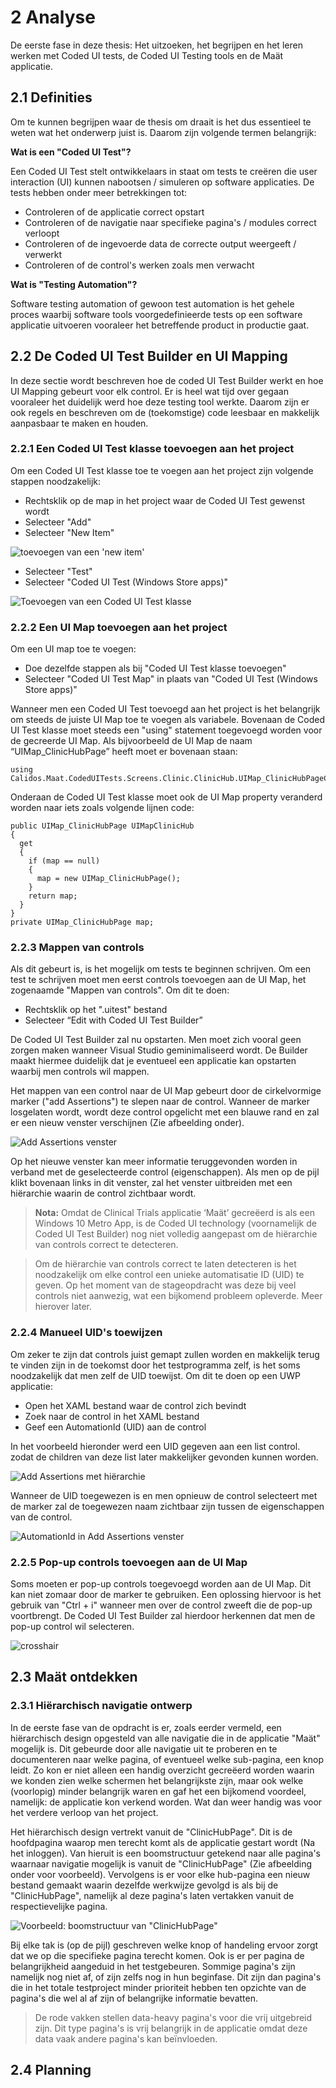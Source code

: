 # 2 Analyse

De eerste fase in deze thesis: Het uitzoeken, het begrijpen en het leren werken met Coded UI tests, de Coded UI Testing tools en de Maät applicatie. 

## 2.1 Definities

Om te kunnen begrijpen waar de thesis om draait is het dus essentieel te weten wat het onderwerp juist is. Daarom zijn volgende termen belangrijk:

**Wat is een "Coded UI Test"?**

Een Coded UI Test stelt ontwikkelaars in staat om tests te creëren die user interaction (UI) kunnen nabootsen / simuleren op software applicaties. De tests hebben onder meer betrekkingen tot:

* Controleren of de applicatie correct opstart
* Controleren of de navigatie naar specifieke pagina's / modules correct verloopt
* Controleren of de ingevoerde data de correcte output weergeeft / verwerkt
* Controleren of de control's werken zoals men verwacht

**Wat is "Testing Automation"?**

Software testing automation of gewoon test automation is het gehele proces waarbij software tools voorgedefinieerde tests op een software applicatie uitvoeren vooraleer het betreffende product in productie gaat.

## 2.2 De Coded UI Test Builder en UI Mapping

In deze sectie wordt beschreven hoe de coded UI Test Builder werkt en hoe UI Mapping gebeurt voor elk control. Er is heel wat tijd over gegaan vooraleer het duidelijk werd hoe deze testing tool werkte. Daarom zijn er ook regels en beschreven om de (toekomstige) code leesbaar en makkelijk aanpasbaar te maken en houden.

### 2.2.1 Een Coded UI Test klasse toevoegen aan het project

Om een Coded UI Test klasse toe te voegen aan het project zijn volgende stappen noodzakelijk:

* Rechtsklik op de map in het project waar de Coded UI Test gewenst wordt
* Selecteer "Add"
* Selecteer "New Item"

 ![toevoegen van een 'new item'](/OverigeDocumenten/Afbeeldingen/CUITBuilder1.PNG)
* Selecteer "Test"
* Selecteer "Coded UI Test (Windows Store apps)"

 ![Toevoegen van een Coded UI Test klasse](/OverigeDocumenten/Afbeeldingen/CUITBuilder2.PNG)

### 2.2.2 Een UI Map toevoegen aan het project

Om een UI map toe te voegen:

* Doe dezelfde stappen als bij "Coded UI Test klasse toevoegen"
* Selecteer "Coded UI Test Map" in plaats van "Coded UI Test (Windows Store apps)"

Wanneer men een Coded UI Test toevoegd aan het project is het belangrijk om steeds de juiste UI Map toe te voegen als variabele. Bovenaan de Coded UI Test klasse moet steeds een "using" statement toegevoegd worden voor de gecreerde UI Map. Als bijvoorbeeld de UI Map de naam “UIMap_ClinicHubPage” heeft moet er bovenaan staan:

 ```
 using Calidos.Maat.CodedUITests.Screens.Clinic.ClinicHub.UIMap_ClinicHubPageClasses;
 ```

Onderaan de Coded UI Test klasse moet ook de UI Map property veranderd worden naar iets zoals volgende lijnen code:
 
```
public UIMap_ClinicHubPage UIMapClinicHub
{
  get
  {
    if (map == null)
    {
      map = new UIMap_ClinicHubPage();
    }
    return map;
  }
}
private UIMap_ClinicHubPage map;
```

### 2.2.3 Mappen van controls

Als dit gebeurt is, is het mogelijk om tests te beginnen schrijven. Om een test te schrijven moet men eerst controls toevoegen aan de UI Map, het zogenaamde "Mappen van controls". Om dit te doen:

* Rechtsklik op het ".uitest" bestand
* Selecteer “Edit with Coded UI Test Builder”

De Coded UI Test Builder zal nu opstarten. Men moet zich vooral geen zorgen maken wanneer Visual Studio geminimaliseerd wordt. De Builder maakt hiermee duidelijk dat je eventueel een applicatie kan opstarten waarbij men controls wil mappen.

Het mappen van een control naar de UI Map gebeurt door de cirkelvormige marker ("add Assertions") te slepen naar de control. Wanneer de marker losgelaten wordt, wordt deze control opgelicht met een blauwe rand en zal er een nieuw venster verschijnen (Zie afbeelding onder).

 ![Add Assertions venster](/OverigeDocumenten/Afbeeldingen/CUITBuilder3.PNG)

Op het nieuwe venster kan meer informatie teruggevonden worden in verband met de geselecteerde control (eigenschappen). Als men op de pijl klikt bovenaan links in dit venster, zal het venster uitbreiden met een hiërarchie waarin de control zichtbaar wordt.

> **Nota:**
Omdat de Clinical Trials applicatie ‘Maät’ gecreëerd is als een Windows 10 Metro App, is de Coded UI technology (voornamelijk de Coded UI Test Builder) nog niet volledig aangepast om de hiërarchie van controls correct te detecteren. 

>Om de hiërarchie van controls correct te laten detecteren is het noodzakelijk om elke control een unieke automatisatie ID (UID) te geven. Op het moment van de stageopdracht was deze bij veel controls niet aanwezig, wat een bijkomend probleem opleverde. Meer hierover later.

### 2.2.4 Manueel UID's toewijzen

Om zeker te zijn dat controls juist gemapt zullen worden en makkelijk terug te vinden zijn in de toekomst door het testprogramma zelf, is het soms noodzakelijk dat men zelf de UID toewijst. Om dit te doen op een UWP applicatie:

* Open het XAML bestand waar de control zich bevindt
* Zoek naar de control in het XAML bestand
* Geef een AutomationId (UID) aan de control

In het voorbeeld hieronder werd een UID gegeven aan een list control. zodat de children van deze list later makkelijker gevonden kunnen worden.

 ![Add Assertions met hiërarchie](/OverigeDocumenten/Afbeeldingen/CUITBuilder4.PNG)

Wanneer de UID toegewezen is en men opnieuw de control selecteert met de marker zal de toegewezen naam zichtbaar zijn tussen de eigenschappen van de control.

 ![AutomationId in Add Assertions venster](/OverigeDocumenten/Afbeeldingen/CUITBuilder5.PNG)

### 2.2.5 Pop-up controls toevoegen aan de UI Map

Soms moeten er pop-up controls toegevoegd worden aan de UI Map. Dit kan niet zomaar door de marker te gebruiken. Een oplossing hiervoor is het gebruik van "Ctrl + i" wanneer men over de control zweeft die de pop-up voortbrengt. De Coded UI Test Builder zal hierdoor herkennen dat men de pop-up control wil selecteren.

![crosshair](/OverigeDocumenten/Afbeeldingen/croshair.png)


## 2.3 Maät ontdekken

### 2.3.1 Hiërarchisch navigatie ontwerp

In de eerste fase van de opdracht is er, zoals eerder vermeld, een hiërarchisch design opgesteld van alle navigatie die in de applicatie "Maät" mogelijk is. Dit gebeurde door alle navigatie uit te proberen en te documenteren naar welke pagina, of eventueel welke sub-pagina, een knop leidt. Zo kon er niet alleen een handig overzicht gecreëerd worden waarin we konden zien welke schermen het belangrijkste zijn, maar ook welke (voorlopig) minder belangrijk waren en gaf het een bijkomend voordeel, namelijk: de applicatie kon verkend worden. Wat dan weer handig was voor het verdere verloop van het project.

Het hiërarchisch design vertrekt vanuit de "ClinicHubPage". Dit is de hoofdpagina waarop men terecht komt als de applicatie gestart wordt (Na het inloggen). Van hieruit is een boomstructuur getekend naar alle pagina's waarnaar navigatie mogelijk is vanuit de "ClinicHubPage" (Zie afbeelding onder voor voorbeeld). Vervolgens is er voor elke hub-pagina een nieuw bestand gemaakt waarin dezelfde werkwijze gevolgd is als bij de "ClinicHubPage", namelijk al deze pagina's laten vertakken vanuit de respectievelijke pagina. 

![Voorbeeld: boomstructuur van "ClinicHubPage"](/OverigeDocumenten/Afbeeldingen/ClinicHub.jpg)

Bij elke tak is (op de pijl) geschreven welke knop of handeling ervoor zorgt dat we op die specifieke pagina terecht komen. Ook is er per pagina de belangrijkheid aangeduid in het testgebeuren. Sommige pagina's zijn namelijk nog niet af, of zijn zelfs nog in hun beginfase. Dit zijn dan pagina's die in het totale testproject minder prioriteit hebben ten opzichte van de pagina's die wel al af zijn of belangrijke informatie bevatten.

>De rode vakken stellen data-heavy pagina's voor die vrij uitgebreid zijn. Dit type pagina's is vrij belangrijk in de applicatie omdat deze data vaak andere pagina's kan beïnvloeden.

## 2.4 Planning

